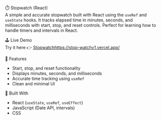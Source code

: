 ⏱️ Stopwatch (React)  
A simple and accurate stopwatch built with React using the `useRef` and `useState` hooks. It tracks elapsed time in minutes, seconds, and milliseconds with start, stop, and reset controls. Perfect for learning how to handle timers and intervals in React.

🕹️ Live Demo  
Try it here 👉 [Stopwatchhttps://stop-watchv1.vercel.app/](https://stop-watchv1.vercel.app/)

🚀 Features  
- Start, stop, and reset functionality  
- Displays minutes, seconds, and milliseconds  
- Accurate time tracking using `useRef`  
- Clean and minimal UI  

🧰 Built With  
- React (`useState`, `useRef`, `useEffect`)  
- JavaScript (Date API, intervals)  
- CSS  
